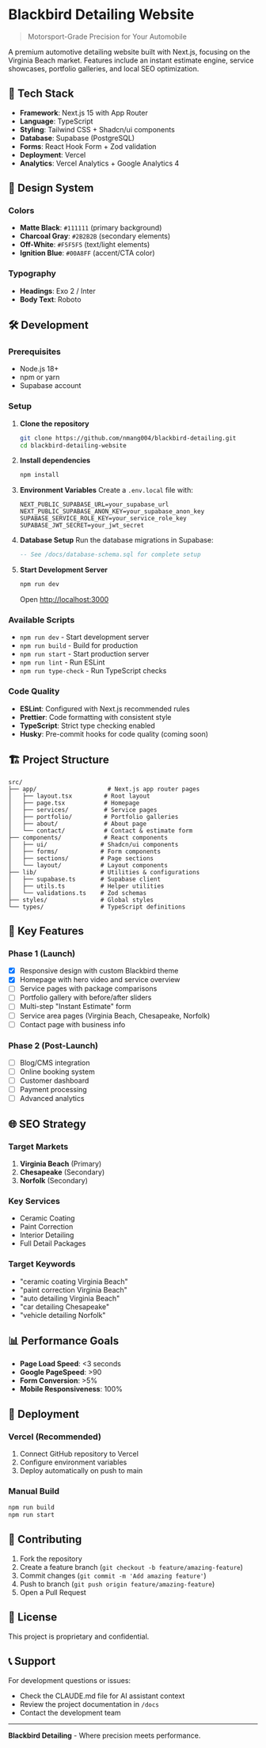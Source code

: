 # Blackbird Detailing Website

> Motorsport-Grade Precision for Your Automobile

A premium automotive detailing website built with Next.js, focusing on the Virginia Beach market. Features include an instant estimate engine, service showcases, portfolio galleries, and local SEO optimization.

## 🚀 Tech Stack

- **Framework**: Next.js 15 with App Router
- **Language**: TypeScript
- **Styling**: Tailwind CSS + Shadcn/ui components
- **Database**: Supabase (PostgreSQL)
- **Forms**: React Hook Form + Zod validation
- **Deployment**: Vercel
- **Analytics**: Vercel Analytics + Google Analytics 4

## 🎨 Design System

### Colors
- **Matte Black**: `#111111` (primary background)
- **Charcoal Gray**: `#2B2B2B` (secondary elements)
- **Off-White**: `#F5F5F5` (text/light elements)
- **Ignition Blue**: `#00A8FF` (accent/CTA color)

### Typography
- **Headings**: Exo 2 / Inter
- **Body Text**: Roboto

## 🛠️ Development

### Prerequisites
- Node.js 18+
- npm or yarn
- Supabase account

### Setup

1. **Clone the repository**
   ```bash
   git clone https://github.com/nmang004/blackbird-detailing.git
   cd blackbird-detailing-website
   ```

2. **Install dependencies**
   ```bash
   npm install
   ```

3. **Environment Variables**
   Create a `.env.local` file with:
   ```env
   NEXT_PUBLIC_SUPABASE_URL=your_supabase_url
   NEXT_PUBLIC_SUPABASE_ANON_KEY=your_supabase_anon_key
   SUPABASE_SERVICE_ROLE_KEY=your_service_role_key
   SUPABASE_JWT_SECRET=your_jwt_secret
   ```

4. **Database Setup**
   Run the database migrations in Supabase:
   ```sql
   -- See /docs/database-schema.sql for complete setup
   ```

5. **Start Development Server**
   ```bash
   npm run dev
   ```
   Open [http://localhost:3000](http://localhost:3000)

### Available Scripts

- `npm run dev` - Start development server
- `npm run build` - Build for production
- `npm run start` - Start production server
- `npm run lint` - Run ESLint
- `npm run type-check` - Run TypeScript checks

### Code Quality

- **ESLint**: Configured with Next.js recommended rules
- **Prettier**: Code formatting with consistent style
- **TypeScript**: Strict type checking enabled
- **Husky**: Pre-commit hooks for code quality (coming soon)

## 🏗️ Project Structure

```
src/
├── app/                    # Next.js app router pages
│   ├── layout.tsx         # Root layout
│   ├── page.tsx           # Homepage
│   ├── services/          # Service pages
│   ├── portfolio/         # Portfolio galleries
│   ├── about/             # About page
│   └── contact/           # Contact & estimate form
├── components/            # React components
│   ├── ui/               # Shadcn/ui components
│   ├── forms/            # Form components
│   ├── sections/         # Page sections
│   └── layout/           # Layout components
├── lib/                  # Utilities & configurations
│   ├── supabase.ts       # Supabase client
│   ├── utils.ts          # Helper utilities
│   └── validations.ts    # Zod schemas
├── styles/               # Global styles
└── types/                # TypeScript definitions
```

## 🎯 Key Features

### Phase 1 (Launch)
- [x] Responsive design with custom Blackbird theme
- [x] Homepage with hero video and service overview
- [ ] Service pages with package comparisons
- [ ] Portfolio gallery with before/after sliders
- [ ] Multi-step "Instant Estimate" form
- [ ] Service area pages (Virginia Beach, Chesapeake, Norfolk)
- [ ] Contact page with business info

### Phase 2 (Post-Launch)
- [ ] Blog/CMS integration
- [ ] Online booking system
- [ ] Customer dashboard
- [ ] Payment processing
- [ ] Advanced analytics

## 🌐 SEO Strategy

### Target Markets
1. **Virginia Beach** (Primary)
2. **Chesapeake** (Secondary)
3. **Norfolk** (Secondary)

### Key Services
- Ceramic Coating
- Paint Correction
- Interior Detailing
- Full Detail Packages

### Target Keywords
- "ceramic coating Virginia Beach"
- "paint correction Virginia Beach"
- "auto detailing Virginia Beach"
- "car detailing Chesapeake"
- "vehicle detailing Norfolk"

## 📊 Performance Goals

- **Page Load Speed**: <3 seconds
- **Google PageSpeed**: >90
- **Form Conversion**: >5%
- **Mobile Responsiveness**: 100%

## 🚀 Deployment

### Vercel (Recommended)
1. Connect GitHub repository to Vercel
2. Configure environment variables
3. Deploy automatically on push to main

### Manual Build
```bash
npm run build
npm run start
```

## 🤝 Contributing

1. Fork the repository
2. Create a feature branch (`git checkout -b feature/amazing-feature`)
3. Commit changes (`git commit -m 'Add amazing feature'`)
4. Push to branch (`git push origin feature/amazing-feature`)
5. Open a Pull Request

## 📝 License

This project is proprietary and confidential.

## 📞 Support

For development questions or issues:
- Check the CLAUDE.md file for AI assistant context
- Review the project documentation in `/docs`
- Contact the development team

---

**Blackbird Detailing** - Where precision meets performance.